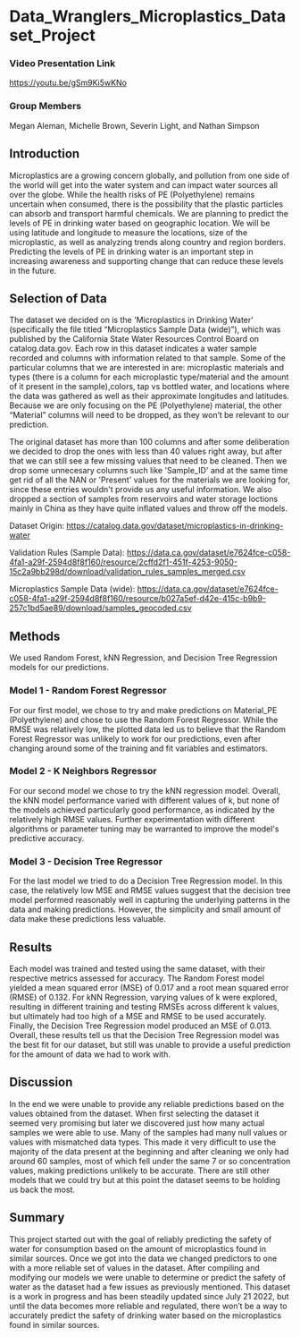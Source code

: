 # Data_Wranglers_Microplastics_Dataset_Project

### Video Presentation Link
https://youtu.be/gSm9Ki5wKNo

### Group Members
Megan Aleman, Michelle Brown, Severin Light, and Nathan Simpson

## Introduction
Microplastics are a growing concern globally, and pollution from one side of the world will get into the water system and can impact water sources all over the globe. While the health risks of PE (Polyethylene) remains uncertain when consumed, there is the possibility that the plastic particles can absorb and transport harmful chemicals. We are planning to predict the levels of PE in drinking water based on geographic location. We will be using latitude and longitude to measure the locations, size of the microplastic, as well as analyzing trends along country and region borders. Predicting the levels of PE in drinking water is an important step in increasing awareness and supporting change that can reduce these levels in the future.

## Selection of Data
The dataset we decided on is the 'Microplastics in Drinking Water' (specifically the file titled “Microplastics Sample Data (wide)”), which was published by the California State Water Resources Control Board on catalog.data.gov. Each row in this dataset indicates a water sample recorded and columns with information related to that sample. Some of the particular columns that we are interested in are: microplastic materials and types (there is a column for each microplastic type/material and the amount of it present in the sample),colors, tap vs bottled water, and locations where the data was gathered as well as their approximate longitudes and latitudes. Because we are only focusing on the PE (Polyethylene) material, the other “Material” columns will need to be dropped, as they won’t be relevant to our prediction.

The original dataset has more than 100 columns and after some deliberation we decided to drop the ones with less than 40 values right away, but after that we can still see a few missing values that need to be cleaned. Then we drop some unnecesary columns such like 'Sample_ID' and at the same time get rid of all the NAN or 'Present' values for the materials we are looking for, since these entries wouldn't provide us any useful information. We also dropped a section of samples from reservoirs and water storage loctions mainly in China as they have quite inflated values and throw off the models.

Dataset Origin: https://catalog.data.gov/dataset/microplastics-in-drinking-water

Validation Rules (Sample Data): https://data.ca.gov/dataset/e7624fce-c058-4fa1-a29f-2594d8f8f160/resource/2cffd2f1-451f-4253-9050-15c2a9bb298d/download/validation_rules_samples_merged.csv

Microplastics Sample Data (wide): https://data.ca.gov/dataset/e7624fce-c058-4fa1-a29f-2594d8f8f160/resource/b027a5ef-d42e-415c-b9b9-257c1bd5ae89/download/samples_geocoded.csv

## Methods
We used Random Forest, kNN Regression, and Decision Tree Regression models for our predictions.
### Model 1 - Random Forest Regressor
For our first model, we chose to try and make predictions on Material_PE (Polyethylene) and chose to use the Random Forest Regressor. While the RMSE was relatively low, the plotted data led us to believe that the Random Forest Regressor was unlikely to work for our predictions, even after changing around some of the training and fit variables and estimators.
### Model 2 - K Neighbors Regressor
For our second model we chose to try the kNN regression model. Overall, the kNN model performance varied with different values of k, but none of the models achieved particularly good performance, as indicated by the relatively high RMSE values. Further experimentation with different algorithms or parameter tuning may be warranted to improve the model's predictive accuracy.
### Model 3 - Decision Tree Regressor
For the last model we tried to do a Decision Tree Regression model. In this case, the relatively low MSE and RMSE values suggest that the decision tree model performed reasonably well in capturing the underlying patterns in the data and making predictions. However, the simplicity and small amount of data make these predictions less valuable.

## Results
Each model was trained and tested using the same dataset, with their respective metrics assessed for accuracy. The Random Forest model yielded a mean squared error (MSE) of 0.017 and a root mean squared error (RMSE) of 0.132. For kNN Regression, varying values of k were explored, resulting in different training and testing RMSEs across different k values, but ultimately had too high of a MSE and RMSE to be used accurately. Finally, the Decision Tree Regression model produced an MSE of 0.013. Overall, these results tell us that the Decision Tree Regression model was the best fit for our dataset, but still was unable to provide a useful prediction for the amount of data we had to work with.

## Discussion
In the end we were unable to provide any reliable predictions based on the values obtained from the dataset. When first selecting the dataset it seemed very promising but later we discovered just how many actual samples we were able to use. Many of the samples had many null values or values with mismatched data types. This made it very difficult to use the majority of the data present at the beginning and after cleaning we only had around 60 samples, most of which fell under the same 7 or so concentration values, making predictions unlikely to be accurate. There are still other models that we could try but at this point the dataset seems to be holding us back the most.

## Summary
This project started out with the goal of reliably predicting the safety of water for consumption based on the amount of microplastics found in similar sources. Once we got into the data we changed predictors to one with a more reliable set of values in the dataset. After compiling and modifying our models we were unable to determine or predict the safety of water as the dataset had a few issues as previously mentioned. This dataset is a work in progress and has been steadily updated since July 21 2022, but until the data becomes more reliable and regulated, there won’t be a way to accurately predict the safety of drinking water based on the microplastics found in similar sources.
